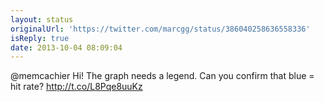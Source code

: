 ```yaml
---
layout: status
originalUrl: 'https://twitter.com/marcgg/status/386040258636558336'
isReply: true
date: 2013-10-04 08:09:04
---
```


@memcachier Hi! The graph needs a legend. Can you confirm that blue = hit rate? http://t.co/L8Pqe8uuKz
